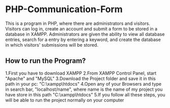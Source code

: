 # PHP-Communication-Form
This is a program in PHP, where there are administrators and visitors. Visitors can log in, create an account and submit a form to be stored in a database in XAMPP. 
Administrators are given the ability to view all database entries, search for a entry by entering a keyword, and create the database in which visitors' submissions will be stored.


How to run the Program?
------------------------------------------------------------------------------------------------------------------------------------------------------------------------------
1.First you have to download XAMPP 
2.From XAMPP Control Panel, start "Apache" and "MySQL"
3.Download the Project folder and save it in this path in your pc: "C:\xampp\htdocs"
4.Open any of your Browsers and type in search bar, "localhost/name",  where name is the name of my project you have store in this path "C:\xampp\htdocs"
5.If you follow all these steps, you will be able to run the project normally on your computer
